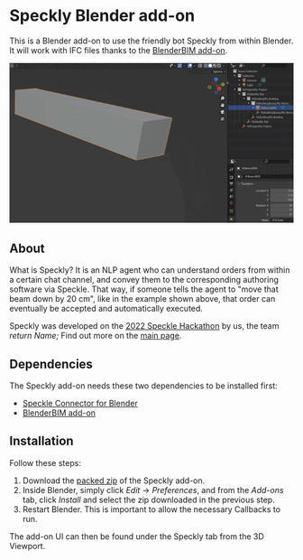 # Speckly Blender add-on

This is a Blender add-on to use the friendly bot Speckly from within Blender. It will work with IFC files thanks to 
the [BlenderBIM add-on](https://blenderbim.org/).

![img.png](../../doc/speckly_blender.gif)

## About

What is Speckly? It is an NLP agent who can understand orders from within a certain chat channel, and convey them to 
the corresponding authoring software via Speckle. That way, if someone tells the agent to "move that beam down by 
20 cm", like in the example shown above, that order can eventually be accepted and automatically executed.

Speckly was developed on the [2022 Speckle Hackathon](https://hack.speckle.dev/) by us, the team *return Name;* Find out more on the 
[main page](https://github.com/antonrafael/returnName).

## Dependencies

The Speckly add-on needs these two dependencies to be installed first: 

- [Speckle Connector for Blender](https://speckle.systems/tag/blender/)
- [BlenderBIM add-on](https://blenderbim.org/)

## Installation

Follow these steps:
1. Download the [packed zip](
https://github.com/antonrafael/returnName/blob/main/src/blender_addon/releases/speckly_addon_0.0.1.zip) 
of the Speckly add-on.
2. Inside Blender, simply click *Edit* -> *Preferences*, and from the *Add-ons* tab, click *Install* and select 
the zip downloaded in the previous step.
3. Restart Blender. This is important to allow the necessary Callbacks to run.

The add-on UI can then be found under the Speckly tab from the 3D Viewport.